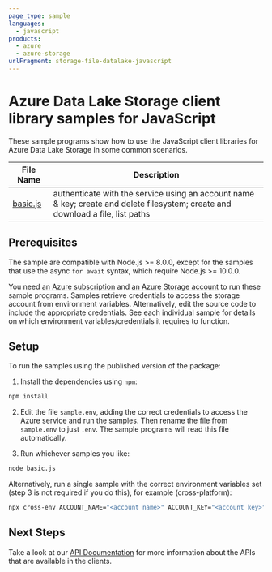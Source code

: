```yaml
---
page_type: sample
languages:
  - javascript
products:
  - azure
  - azure-storage
urlFragment: storage-file-datalake-javascript
---
```


# Azure Data Lake Storage client library samples for JavaScript

These sample programs show how to use the JavaScript client libraries for Azure Data Lake Storage in some common scenarios.

| **File Name**     | **Description**                                                                                                                 |
| ----------------- | ------------------------------------------------------------------------------------------------------------------------------- |
| [basic.js][basic] | authenticate with the service using an account name & key; create and delete filesystem; create and download a file, list paths |

## Prerequisites

The sample are compatible with Node.js >= 8.0.0, except for the samples that use the async `for await` syntax, which require Node.js >= 10.0.0.

You need [an Azure subscription][freesub] and [an Azure Storage account][azstorage] to run these sample programs. Samples retrieve credentials to access the storage account from environment variables. Alternatively, edit the source code to include the appropriate credentials. See each individual sample for details on which environment variables/credentials it requires to function.

## Setup

To run the samples using the published version of the package:

1. Install the dependencies using `npm`:

```bash
npm install
```

2. Edit the file `sample.env`, adding the correct credentials to access the Azure service and run the samples. Then rename the file from `sample.env` to just `.env`. The sample programs will read this file automatically.

3. Run whichever samples you like:

```bash
node basic.js
```

Alternatively, run a single sample with the correct environment variables set (step 3 is not required if you do this), for example (cross-platform):

```bash
npx cross-env ACCOUNT_NAME="<account name>" ACCOUNT_KEY="<account key>" node basic.js
```

## Next Steps

Take a look at our [API Documentation][apiref] for more information about the APIs that are available in the clients.

[basic]: https://github.com/Azure/azure-sdk-for-js/tree/master/sdk/storage/storage-file-datalake/samples/javascript/basic.js
[apiref]: https://docs.microsoft.com/javascript/api/@azure/storage-file-datalake
[azstorage]: https://docs.microsoft.com/azure/storage/common/storage-account-overview
[freesub]: https://azure.microsoft.com/free/
